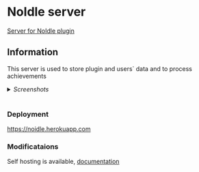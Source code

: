 # NoIdle server
[Server for NoIdle plugin](https://gitlab.com/endovitskayaV/NoIdle)

## Information
This server is used to store plugin and users` data and to process achievements
<details>
    <summary><i>Screenshots</i></summary>
    <p><br><img src="https://github.com/endovitskayaV/noidle_server/blob/screenshots/main.png" height="500"></p>
    <p><br><img src="https://github.com/endovitskayaV/noidle_server/blob/screenshots/dashboard.png" height="500"></p>
    <p><br><img src="https://github.com/endovitskayaV/noidle_server/blob/screenshots/achievements.png" height="500"></p>
</details><br>

### Deployment
https://noidle.herokuapp.com
### Modificataions
Self hosting is available, [documentation](https://github.com/endovitskayaV/noidle_server/tree/custom_server)
